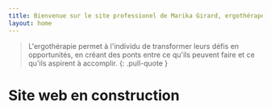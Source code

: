 ```yaml
---
title: Bienvenue sur le site professionel de Marika Girard, ergothérapeute.
layout: home
---
```


> L'ergothérapie permet à l'individu de transformer leurs défis en opportunités, en créant des ponts entre ce qu'ils peuvent faire et ce qu'ils aspirent à accomplir.
{: .pull-quote }

# Site web en construction
